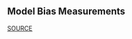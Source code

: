 ## Model Bias Measurements
[SOURCE](https://pages.awscloud.com/rs/112-TZM-766/images/Amazon.AI.Fairness.and.Explainability.Whitepaper.pdf)
